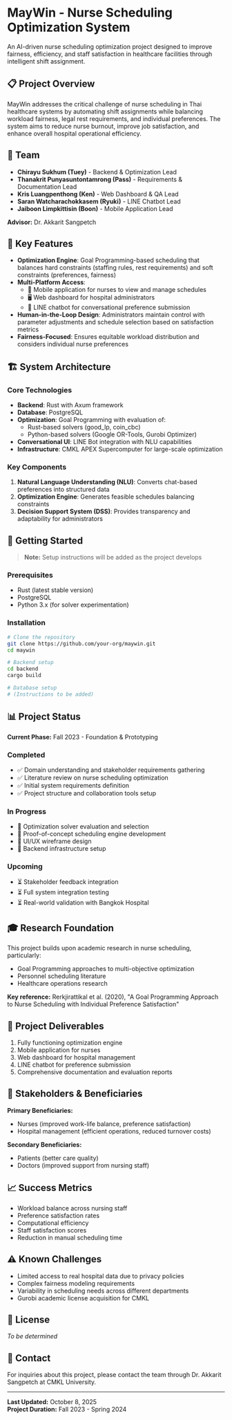 # MayWin - Nurse Scheduling Optimization System

An AI-driven nurse scheduling optimization project designed to improve fairness, efficiency, and staff satisfaction in healthcare facilities through intelligent shift assignment.

## 📋 Project Overview

MayWin addresses the critical challenge of nurse scheduling in Thai healthcare systems by automating shift assignments while balancing workload fairness, legal rest requirements, and individual preferences. The system aims to reduce nurse burnout, improve job satisfaction, and enhance overall hospital operational efficiency.

## 👥 Team

- **Chirayu Sukhum (Tuey)** - Backend & Optimization Lead
- **Thanakrit Punyasuntontamrong (Pass)** - Requirements & Documentation Lead
- **Kris Luangpenthong (Ken)** - Web Dashboard & QA Lead
- **Saran Watcharachokkasem (Ryuki)** - LINE Chatbot Lead
- **Jaiboon Limpkittisin (Boon)** - Mobile Application Lead

**Advisor:** Dr. Akkarit Sangpetch

## 🎯 Key Features

- **Optimization Engine**: Goal Programming-based scheduling that balances hard constraints (staffing rules, rest requirements) and soft constraints (preferences, fairness)
- **Multi-Platform Access**:
  - 📱 Mobile application for nurses to view and manage schedules
  - 🖥️ Web dashboard for hospital administrators
  - 💬 LINE chatbot for conversational preference submission
- **Human-in-the-Loop Design**: Administrators maintain control with parameter adjustments and schedule selection based on satisfaction metrics
- **Fairness-Focused**: Ensures equitable workload distribution and considers individual nurse preferences

## 🏗️ System Architecture

### Core Technologies

- **Backend**: Rust with Axum framework
- **Database**: PostgreSQL
- **Optimization**: Goal Programming with evaluation of:
  - Rust-based solvers (good_lp, coin_cbc)
  - Python-based solvers (Google OR-Tools, Gurobi Optimizer)
- **Conversational UI**: LINE Bot integration with NLU capabilities
- **Infrastructure**: CMKL APEX Supercomputer for large-scale optimization

### Key Components

1. **Natural Language Understanding (NLU)**: Converts chat-based preferences into structured data
2. **Optimization Engine**: Generates feasible schedules balancing constraints
3. **Decision Support System (DSS)**: Provides transparency and adaptability for administrators

## 🚀 Getting Started

> **Note:** Setup instructions will be added as the project develops

### Prerequisites

- Rust (latest stable version)
- PostgreSQL
- Python 3.x (for solver experimentation)

### Installation

```bash
# Clone the repository
git clone https://github.com/your-org/maywin.git
cd maywin

# Backend setup
cd backend
cargo build

# Database setup
# (Instructions to be added)
```

## 📊 Project Status

**Current Phase:** Fall 2023 - Foundation & Prototyping

### Completed

- ✅ Domain understanding and stakeholder requirements gathering
- ✅ Literature review on nurse scheduling optimization
- ✅ Initial system requirements definition
- ✅ Project structure and collaboration tools setup

### In Progress

- 🔄 Optimization solver evaluation and selection
- 🔄 Proof-of-concept scheduling engine development
- 🔄 UI/UX wireframe design
- 🔄 Backend infrastructure setup

### Upcoming

- ⏳ Stakeholder feedback integration
- ⏳ Full system integration testing
- ⏳ Real-world validation with Bangkok Hospital

## 🎓 Research Foundation

This project builds upon academic research in nurse scheduling, particularly:

- Goal Programming approaches to multi-objective optimization
- Personnel scheduling literature
- Healthcare operations research

**Key reference:** Rerkjirattikal et al. (2020), "A Goal Programming Approach to Nurse Scheduling with Individual Preference Satisfaction"

## 📝 Project Deliverables

1. Fully functioning optimization engine
2. Mobile application for nurses
3. Web dashboard for hospital management
4. LINE chatbot for preference submission
5. Comprehensive documentation and evaluation reports

## 🤝 Stakeholders & Beneficiaries

**Primary Beneficiaries:**

- Nurses (improved work-life balance, preference satisfaction)
- Hospital management (efficient operations, reduced turnover costs)

**Secondary Beneficiaries:**

- Patients (better care quality)
- Doctors (improved support from nursing staff)

## 📈 Success Metrics

- Workload balance across nursing staff
- Preference satisfaction rates
- Computational efficiency
- Staff satisfaction scores
- Reduction in manual scheduling time

## ⚠️ Known Challenges

- Limited access to real hospital data due to privacy policies
- Complex fairness modeling requirements
- Variability in scheduling needs across different departments
- Gurobi academic license acquisition for CMKL

## 📄 License

*To be determined*

## 📧 Contact

For inquiries about this project, please contact the team through Dr. Akkarit Sangpetch at CMKL University.

---

**Last Updated:** October 8, 2025  
**Project Duration:** Fall 2023 - Spring 2024